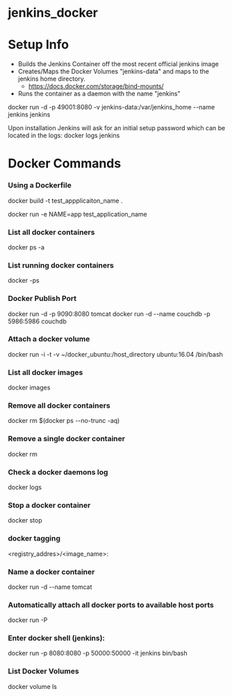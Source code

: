# jenkins_docker



# Setup Info
* Builds the Jenkins Container off the most recent official jenkins image 
* Creates/Maps the Docker Volumes "jenkins-data" and maps to the jenkins home directory.
  * https://docs.docker.com/storage/bind-mounts/
*  Runs the container as a daemon with the name "jenkins"

docker run -d -p 49001:8080 -v jenkins-data:/var/jenkins_home --name jenkins jenkins

Upon installation Jenkins will ask for an initial setup password which can be located in the logs:
docker logs jenkins

# Docker Commands
### **Using a Dockerfile**

docker build -t test_appplicaiton_name .

docker run -e NAME=app test_application_name

###  **List all docker containers**
docker ps -a

###  **List running docker containers**
docker -ps 

###  **Docker Publish Port**

docker run -d -p 9090:8080 tomcat
docker run -d --name couchdb -p 5986:5986 couchdb

### **Attach a docker volume**
docker run -i -t -v ~/docker_ubuntu:/host_directory ubuntu:16.04 /bin/bash

### **List all docker images**
docker images

### **Remove all docker containers**
docker rm $(docker ps --no-trunc -aq)

### **Remove a single docker container**
docker rm <container>

### **Check a docker daemons log**
docker logs <container>

### **Stop a docker container**
docker stop

### **docker tagging**
<registry_addres>/<image_name>:<version>

### **Name a docker container** 
docker run -d --name <name> tomcat

### **Automatically attach all docker ports to available host ports**
docker run -P

### **Enter docker shell (jenkins):**
docker run -p 8080:8080 -p 50000:50000 -it jenkins bin/bash

### List Docker Volumes
docker volume ls
